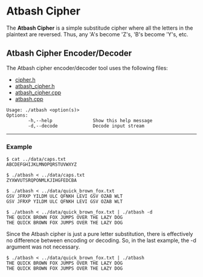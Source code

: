 # Atbash Cipher

The **Atbash Cipher** is a simple substitude cipher where all the letters in the plaintext are reversed. Thus, any 'A's become 'Z's, 'B's become 'Y's, etc.

## Atbash Cipher Encoder/Decoder

The Atbash cipher encoder/decoder tool uses the following files:
- [cipher.h](../src/cipher.h)
- [atbash_cipher.h](../src/atbash_cipher.h)
- [atbash_cipher.cpp](../src/atbash_cipher.cpp)
- [atbash.cpp](../tools/atbash.cpp)

```
Usage: ./atbash <option(s)>
Options:
        -h,--help               Show this help message
        -d,--decode             Decode input stream
```
---

### Example

```
$ cat ../data/caps.txt
ABCDEFGHIJKLMNOPQRSTUVWXYZ
```

```
$ ./atbash < ../data/caps.txt
ZYXWVUTSRQPONMLKJIHGFEDCBA
```

```
$ ./atbash < ../data/quick_brown_fox.txt
GSV JFRXP YILDM ULC QFNKH LEVI GSV OZAB WLT
GSV JFRXP YILDM ULC QFNKH LEVI GSV OZAB WLT
```

```
$ ./atbash < ../data/quick_brown_fox.txt | ./atbash -d
THE QUICK BROWN FOX JUMPS OVER THE LAZY DOG
THE QUICK BROWN FOX JUMPS OVER THE LAZY DOG
```

Since the Atbash cipher is just a pure letter substitution, there is effectively no difference between encoding or decoding. So, in the last example, the -d argument was not necessary.

```
$ ./atbash < ../data/quick_brown_fox.txt | ./atbash
THE QUICK BROWN FOX JUMPS OVER THE LAZY DOG
THE QUICK BROWN FOX JUMPS OVER THE LAZY DOG
```
